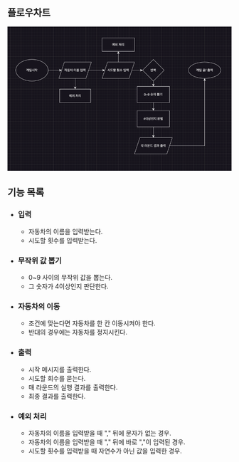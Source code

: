 ## 플로우차트
![img.png](img.png)

## 기능 목록

- ### 입력
  - 자동차의 이름을 입력받는다.
  - 시도할 횟수를 입력받는다.
  
- ### 무작위 값 뽑기
  - 0~9 사이의 무작위 값을 뽑는다.
  - 그 숫자가 4이상인지 판단한다.

- ### 자동차의 이동
  - 조건에 맞는다면 자동차를 한 칸 이동시켜야 한다.
  - 반대의 경우에는 자동차를 정지시킨다.

- ### 출력
  - 시작 메시지를 출력한다.
  - 시도할 회수를 묻는다.
  - 매 라운드의 실행 결과를 출력한다.
  - 최종 결과를 출력한다.

- ### 예외 처리
  - 자동차의 이름을 입력받을 때 "," 뒤에 문자가 없는 경우.
  - 자동차의 이름을 입력받을 때 "," 뒤에 바로 ","이 입력된 경우.
  - 시도할 횟수를 입력받을 때 자연수가 아닌 값을 입력한 경우.
